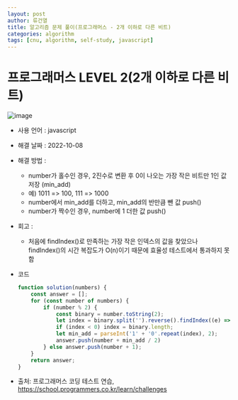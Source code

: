 ```yaml
---
layout: post
author: 류건열
title: 알고리즘 문제 풀이(프로그래머스 - 2개 이하로 다른 비트)
categories: algorithm
tags: [cnu, algorithm, self-study, javascript]
---
```


# 프로그래머스 LEVEL 2(2개 이하로 다른 비트)

  ![image](https://user-images.githubusercontent.com/34560965/194040615-ca1ac177-c7b3-4c80-ab3a-199255281883.png)

  - 사용 언어 : javascript

  - 해결 날짜 : 2022-10-08

  - 해결 방법 :
    - number가 홀수인 경우, 2진수로 변환 후 0이 나오는 가장 작은 비트만 1인 값 저장 (min_add)
    - 예) 1011 => 100, 111 => 1000
    - number에서 min_add를 더하고, min_add의 반만큼 뺀 값 push()
    - number가 짝수인 경우, number에 1 더한 값 push()

  - 회고 : 
    - 처음에 findIndex()로 만족하는 가장 작은 인덱스의 값을 찾았으나 findIndex()의 시간 복잡도가 O(n)이기 때문에 효율성 테스트에서 통과하지 못함

  - 코드

    ```javascript
    function solution(numbers) {
        const answer = [];
        for (const number of numbers) {
            if (number % 2) {
                const binary = number.toString(2);
                let index = binary.split('').reverse().findIndex((e) => e === '0');
                if (index < 0) index = binary.length;
                let min_add = parseInt('1' + '0'.repeat(index), 2);
                answer.push(number + min_add / 2) 
            } else answer.push(number + 1);
        }
        return answer;
    }
    ```
    
  - 출처: 프로그래머스 코딩 테스트 연습, https://school.programmers.co.kr/learn/challenges
